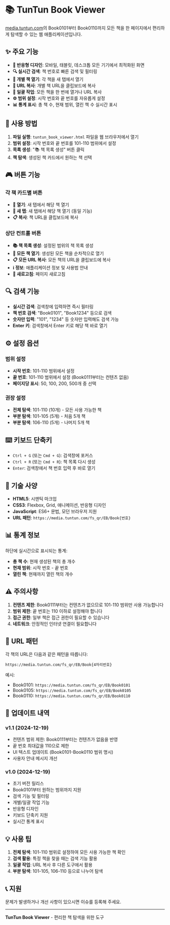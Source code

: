 # 📚 TunTun Book Viewer

[media.tuntun.com](https://media.tuntun.com/fs_qr/EB/Book0101)의 Book0101부터 Book0110까지 모든 책을 한 페이지에서 편리하게 탐색할 수 있는 웹 애플리케이션입니다.

## ✨ 주요 기능

- **📱 반응형 디자인**: 모바일, 태블릿, 데스크톱 모든 기기에서 최적화된 화면
- **🔍 실시간 검색**: 책 번호로 빠른 검색 및 필터링
- **📖 개별 책 열기**: 각 책을 새 탭에서 열기
- **🔗 URL 복사**: 개별 책 URL을 클립보드에 복사
- **🚀 일괄 작업**: 모든 책을 한 번에 열거나 URL 복사
- **⚙️ 범위 설정**: 시작 번호와 끝 번호를 자유롭게 설정
- **📊 통계 표시**: 총 책 수, 현재 범위, 열린 책 수 실시간 표시

## 🚀 사용 방법

1. **파일 실행**: `tuntun_book_viewer.html` 파일을 웹 브라우저에서 열기
2. **범위 설정**: 시작 번호와 끝 번호를 101-110 범위에서 설정
3. **목록 생성**: "📚 책 목록 생성" 버튼 클릭
4. **책 탐색**: 생성된 책 카드에서 원하는 책 선택

## 🎮 버튼 기능

### 각 책 카드별 버튼
- **📖 열기**: 새 탭에서 해당 책 열기
- **🔗 새 탭**: 새 탭에서 해당 책 열기 (동일 기능)
- **📋 복사**: 책 URL을 클립보드에 복사

### 상단 컨트롤 버튼
- **📚 책 목록 생성**: 설정된 범위의 책 목록 생성
- **🚀 모든 책 열기**: 생성된 모든 책을 순차적으로 열기
- **📋 모든 URL 복사**: 모든 책의 URL을 클립보드에 복사
- **ℹ️ 정보**: 애플리케이션 정보 및 사용법 안내
- **🔄 새로고침**: 페이지 새로고침

## 🔍 검색 기능

- **실시간 검색**: 검색창에 입력하면 즉시 필터링
- **책 번호 검색**: "Book0101", "Book1234" 등으로 검색
- **숫자만 입력**: "101", "1234" 등 숫자만 입력해도 검색 가능
- **Enter 키**: 검색창에서 Enter 키로 해당 책 바로 열기

## ⚙️ 설정 옵션

### 범위 설정
- **시작 번호**: 101-110 범위에서 설정
- **끝 번호**: 101-110 범위에서 설정 (Book0111부터는 컨텐츠 없음)
- **페이지당 표시**: 50, 100, 200, 500개 중 선택

### 권장 설정
- **전체 탐색**: 101-110 (10개) - 모든 사용 가능한 책
- **부분 탐색**: 101-105 (5개) - 처음 5개 책
- **부분 탐색**: 106-110 (5개) - 나머지 5개 책

## ⌨️ 키보드 단축키

- `Ctrl + G` (또는 `Cmd + G`): 검색창에 포커스
- `Ctrl + R` (또는 `Cmd + R`): 책 목록 다시 생성
- `Enter`: 검색창에서 책 번호 입력 후 바로 열기

## 🔧 기술 사양

- **HTML5**: 시맨틱 마크업
- **CSS3**: Flexbox, Grid, 애니메이션, 반응형 디자인
- **JavaScript**: ES6+ 문법, 모던 브라우저 지원
- **URL 패턴**: `https://media.tuntun.com/fs_qr/EB/Book{번호}`

## 📊 통계 정보

하단에 실시간으로 표시되는 통계:
- **총 책 수**: 현재 생성된 책의 총 개수
- **현재 범위**: 시작 번호 - 끝 번호
- **열린 책**: 현재까지 열린 책의 개수

## ⚠️ 주의사항

1. **컨텐츠 제한**: Book0111부터는 컨텐츠가 없으므로 101-110 범위만 사용 가능합니다
2. **범위 제한**: 끝 번호는 110 이하로 설정해야 합니다
3. **접근 권한**: 일부 책은 접근 권한이 필요할 수 있습니다
4. **네트워크**: 안정적인 인터넷 연결이 필요합니다

## 🎯 URL 패턴

각 책의 URL은 다음과 같은 패턴을 따릅니다:

```
https://media.tuntun.com/fs_qr/EB/Book{4자리번호}
```

예시:
- Book0101: `https://media.tuntun.com/fs_qr/EB/Book0101`
- Book0105: `https://media.tuntun.com/fs_qr/EB/Book0105`
- Book0110: `https://media.tuntun.com/fs_qr/EB/Book0110`

## 🔄 업데이트 내역

### v1.1 (2024-12-19)
- 컨텐츠 범위 제한: Book0111부터는 컨텐츠가 없음을 반영
- 끝 번호 최대값을 110으로 제한
- UI 텍스트 업데이트 (Book0101-Book0110 범위 명시)
- 사용자 안내 메시지 개선

### v1.0 (2024-12-19)
- 초기 버전 릴리스
- Book0101부터 원하는 범위까지 지원
- 검색 기능 및 필터링
- 개별/일괄 작업 기능
- 반응형 디자인
- 키보드 단축키 지원
- 실시간 통계 표시

## 💡 사용 팁

1. **전체 탐색**: 101-110 범위로 설정하여 모든 사용 가능한 책 확인
2. **검색 활용**: 특정 책을 찾을 때는 검색 기능 활용
3. **일괄 작업**: URL 복사 후 다른 도구에서 활용
4. **부분 탐색**: 101-105, 106-110 등으로 나누어 탐색

## 📞 지원

문제가 발생하거나 개선 사항이 있으시면 이슈를 등록해 주세요.

---

**TunTun Book Viewer** - 편리한 책 탐색을 위한 도구
